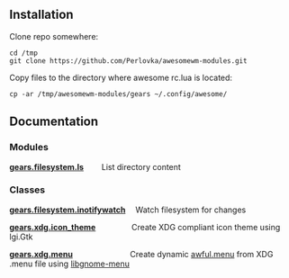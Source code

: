## Installation

Clone repo somewhere:
```shell
cd /tmp
git clone https://github.com/Perlovka/awesomewm-modules.git

```
Copy files to the directory where awesome rc.lua is located:
```shell
cp -ar /tmp/awesomewm-modules/gears ~/.config/awesome/
```

## Documentation

### Modules

**[gears.filesystem.ls](gears/filesystem/ls.md)** &emsp;&emsp;List directory content

### Classes

**[gears.filesystem.inotifywatch](gears/filesystem/inotifywatch.md)** &emsp;Watch filesystem for changes

**[gears.xdg.icon_theme](gears/xdg/icon_theme.md)** &emsp;&emsp;&emsp;&emsp;&nbsp;Create XDG compliant icon theme using lgi.Gtk

**[gears.xdg.menu](gears/xdg/menu.md)** &emsp;&emsp;&emsp;&emsp;&emsp;&emsp;&emsp;Create dynamic [awful.menu](https://awesomewm.org/apidoc/popups_and_bars/awful.menu.html) from XDG .menu file using [libgnome-menu](https://github.com/GNOME/gnome-menus/tree/mainline/libmenu)
